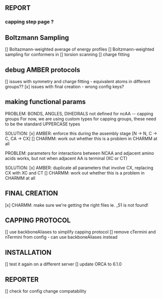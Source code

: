 ## REPORT

### capping step page ?




## Boltzmann Sampling 
[] Boltazmann-weighted average of energy profiles
[] Boltzmann-weighted sampling for conformers in
    [] torsion scanning
    [] charge fitting

## debug AMBER protocols
[] issues with symmetry and charge fitting - equivalent atoms in different groups??
[x] issues with final creation - wrong config keys?

## making functional params
PROBLEM: BONDS, ANGLES, DIHEDRALS not defined for ncAA -- capping groups
        For now, we are using custom types for capping groups, these need to be the standard UPPERCASE types

SOLUTION:
[x] AMBER: enforce this during the assembly stage [N -> N, C -> C, CA -> CX]
[]  CHARMM: work out whether this is a problem in CHARMM at all

PROBLEM: parameters for interactions between NCAA and adjacent amino acids works, but not when adjacent AA is terminal (XC or CT)

SOLUTION:
[x] AMBER: duplicate all parameters that involve CX, replacing CX with XC and CT
[] CHARMM: work out whether this is a problem in CHARMM at all

## FINAL CREATION
[x] CHARMM: make sure we're getting the right files ie. _51 is not found!


## CAPPING PROTOCOL
[] use backboneAliases to simplify capping protocol
[] remove cTermini and nTermini from config - can use backboneAliases instead

## INSTALLATION
[] test it again on a different server
[] update ORCA to 6.1.0 

## REPORTER
[] check for config change compatability